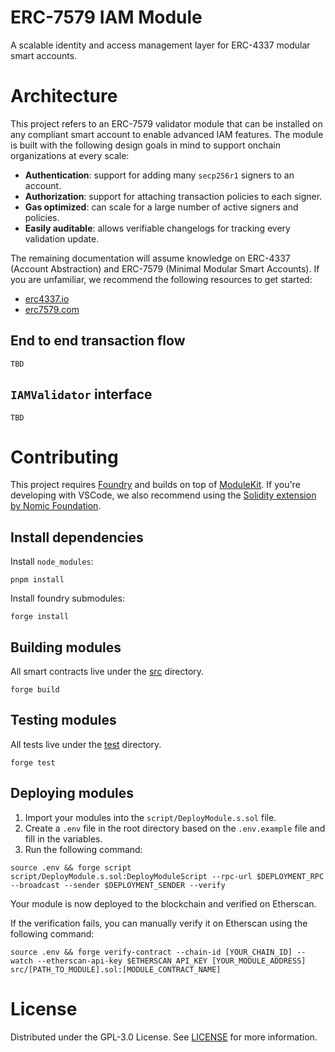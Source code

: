 # ERC-7579 IAM Module

A scalable identity and access management layer for ERC-4337 modular smart accounts.

# Architecture

This project refers to an ERC-7579 validator module that can be installed on any compliant smart account to enable advanced IAM features. The module is built with the following design goals in mind to support onchain organizations at every scale:

- **Authentication**: support for adding many `secp256r1` signers to an account.
- **Authorization**: support for attaching transaction policies to each signer.
- **Gas optimized**: can scale for a large number of active signers and policies.
- **Easily auditable**: allows verifiable changelogs for tracking every validation update.

The remaining documentation will assume knowledge on ERC-4337 (Account Abstraction) and ERC-7579 (Minimal Modular Smart Accounts). If you are unfamiliar, we recommend the following resources to get started:

- [erc4337.io](https://www.erc4337.io/docs)
- [erc7579.com](https://erc7579.com/)

## End to end transaction flow

```
TBD
```

## `IAMValidator` interface

```
TBD
```

# Contributing

This project requires [Foundry](https://book.getfoundry.sh/) and builds on top of [ModuleKit](https://docs.rhinestone.wtf/modulekit). If you're developing with VSCode, we also recommend using the [Solidity extension by Nomic Foundation](https://github.com/NomicFoundation/hardhat-vscode).

## Install dependencies

Install `node_modules`:

```shell
pnpm install
```

Install foundry submodules:

```shell
forge install
```

## Building modules

All smart contracts live under the [src](./src/) directory.

```shell
forge build
```

## Testing modules

All tests live under the [test](./test/) directory.

```shell
forge test
```

## Deploying modules

1. Import your modules into the `script/DeployModule.s.sol` file.
2. Create a `.env` file in the root directory based on the `.env.example` file and fill in the variables.
3. Run the following command:

```shell
source .env && forge script script/DeployModule.s.sol:DeployModuleScript --rpc-url $DEPLOYMENT_RPC --broadcast --sender $DEPLOYMENT_SENDER --verify
```

Your module is now deployed to the blockchain and verified on Etherscan.

If the verification fails, you can manually verify it on Etherscan using the following command:

```shell
source .env && forge verify-contract --chain-id [YOUR_CHAIN_ID] --watch --etherscan-api-key $ETHERSCAN_API_KEY [YOUR_MODULE_ADDRESS] src/[PATH_TO_MODULE].sol:[MODULE_CONTRACT_NAME]
```

# License

Distributed under the GPL-3.0 License. See [LICENSE](./LICENSE) for more information.
